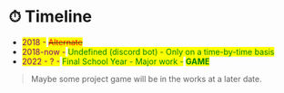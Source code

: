 # ⏱ Timeline

* <mark style="color:purple;">2018   -</mark>   ~~<mark style="color:red;">Alternate</mark>~~   <mark style="color:red;"></mark><mark style="color:red;"></mark>  &#x20;
* <mark style="color:purple;">2018-now   -</mark>   <mark style="color:green;">Undefined (discord bot)   -   Only on a time-by-time basis</mark>
* <mark style="color:purple;">2022 - ?  -</mark>  <mark style="color:green;">Final School Year - Major work -</mark> <mark style="color:green;"></mark><mark style="color:green;">**GAME**</mark>

> Maybe some project game will be in the works at a later date.

